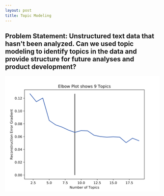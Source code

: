```yaml
---
layout: post
title: Topic Modeling
---
```


## Problem Statement: Unstructured text data that hasn't been analyzed. Can we used topic modeling to identify topics in the data and provide structure for future analyses and product development?


![test](/assets/Topic_modeling_NMF.svg)
